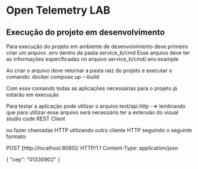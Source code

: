 # Open Telemetry LAB

## Execução do projeto em desenvolvimento

Para execução do projeto em ambiente de desenvolvimento deve primeiro criar um arquivo .env dentro da pasta service_b/cmd
Esse arquivo deve ter as informações especificadas no arquivo service_b/cmd/.env.example

Ao criar o arquivo deve retornar a pasta raiz do projeto e executar o comando:
docker compose up --build

Com esse comando todas as aplicações necessárias para o projeto já estarão em execução

Para testar a aplicação pode utilizar o arquivo test/api.http -=> lembrando que para utilizar esse arquivo será necessário ter a extensão do visual studio code REST Client

ou fazer chamadas HTTP utilizando outro cliente HTTP seguindo o seguinte formato:

POST [http://localhost:8080]/ HTTP/1.1
Content-Type: application/json

{
    "cep": "01330902"
}
